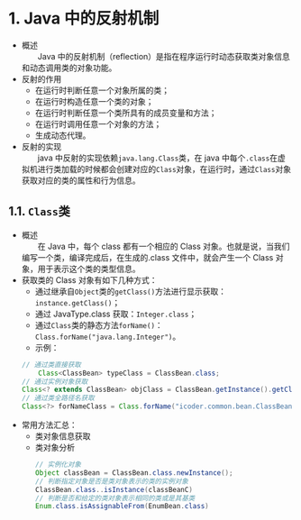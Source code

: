 # 1. Java 中的反射机制

- 概述<br>
  &emsp;&emsp;Java 中的反射机制（reflection）是指在程序运行时动态获取类对象信息和动态调用类的对象功能。
- 反射的作用
  - 在运行时判断任意一个对象所属的类；
  - 在运行时构造任意一个类的对象；
  - 在运行时判断任意一个类所具有的成员变量和方法；
  - 在运行时调用任意一个对象的方法；
  - 生成动态代理。
- 反射的实现<br>
  &emsp;&emsp;java 中反射的实现依赖`java.lang.Class`类，在 java 中每个`.class`在虚拟机进行类加载的时候都会创建对应的`Class`对象，在运行时，通过`Class`对象获取对应的类的属性和行为信息。

## 1.1. `Class`类

- 概述<br>
  &emsp;&emsp;在 Java 中，每个 class 都有一个相应的 Class 对象。也就是说，当我们编写一个类，编译完成后，在生成的.class 文件中，就会产生一个 Class 对象，用于表示这个类的类型信息。
- 获取类的 Class 对象有如下几种方式：
  - 通过继承自`Object`类的`getClass()`方法进行显示获取：`instance.getClass()`；
  - 通过 JavaType.class 获取：`Integer.class`；
  - 通过`Class`类的静态方法`forName()`：`Class.forName("java.lang.Integer")`。
  - 示例：
  ```java
  // 通过类直接获取
      Class<ClassBean> typeClass = ClassBean.class;
  // 通过实例对象获取
  Class<? extends ClassBean> objClass = ClassBean.getInstance().getClass();
  // 通过类全路径名获取
  Class<?> forNameClass = Class.forName("icoder.common.bean.ClassBean");
  ```
- 常用方法汇总：
  - 类对象信息获取
  - 类对象分析
    ```java
    // 实例化对象
    Object classBean = ClassBean.class.newInstance();
    // 判断指定对象是否是类对象表示的类的实例对象
    ClassBean.class..isInstance(classBeanC)
    // 判断是否和给定的类对象表示相同的类或是其基类
    Enum.class.isAssignableFrom(EnumBean.class)
    ```
